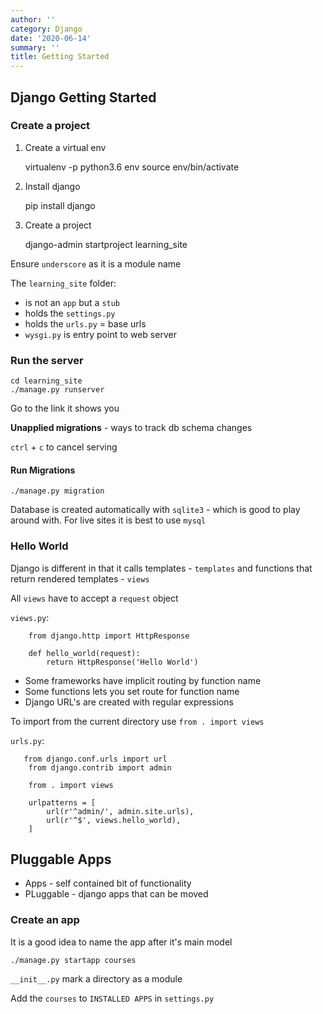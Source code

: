```yaml
---
author: ''
category: Django
date: '2020-06-14'
summary: ''
title: Getting Started
---
```

## Django Getting Started

### Create a project

1. Create a virtual env

    virtualenv -p python3.6 env
    source env/bin/activate

2. Install django

    pip install django

3. Create a project

    django-admin startproject learning_site

  Ensure `underscore` as it is a module name

The `learning_site` folder:

* is not an `app` but a `stub`
* holds the `settings.py`
* holds the `urls.py` = base urls
* `wysgi.py` is entry point to web server

### Run the server

    cd learning_site
    ./manage.py runserver

Go to the link it shows you

**Unapplied migrations** - ways to track db schema changes

`ctrl` + `c` to cancel serving

#### Run Migrations

    ./manage.py migration

Database is created automatically with `sqlite3` - which is good to play around with.
For live sites it is best to use `mysql`

### Hello World

Django is different in that it calls templates - `templates` and functions that return rendered templates - `views`

All `views` have to accept a `request` object

`views.py`:

        from django.http import HttpResponse

        def hello_world(request):
            return HttpResponse('Hello World')

* Some frameworks have implicit routing by function name
* Some functions lets you set route for function name
* Django URL's are created with regular expressions

To import from the current directory use `from . import views`

`urls.py`:

       from django.conf.urls import url
        from django.contrib import admin

        from . import views

        urlpatterns = [
            url(r'^admin/', admin.site.urls),
            url(r'^$', views.hello_world),
        ]

## Pluggable Apps

* Apps - self contained bit of functionality
* PLuggable - django apps that can be moved

### Create an app

It is a good idea to name the app after it's main model

    ./manage.py startapp courses

`__init__.py` mark a directory as a module

Add the `courses` to `INSTALLED APPS` in `settings.py` 

